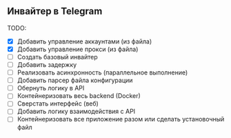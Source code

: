 ## Инвайтер в Telegram

TODO:

- [x] Добавить управление аккаунтами (из файла)
- [x] Добавить управление прокси (из файла)
- [ ] Создать базовый инвайтер
- [ ] Добавить задержку
- [ ] Реализовать асинхронность (параллельное выполнение)
- [ ] Добавить парсер файла конфигурации
- [ ] Обернуть логику в API
- [ ] Контейнеризовать весь backend (Docker)
- [ ] Сверстать интерфейс (веб)
- [ ] Добавить логику взаимодействия с API
- [ ] Контейнеризовать все приложение разом или сделать установочный файл
